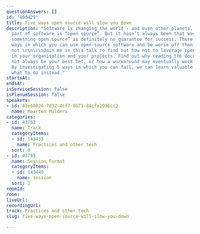 ```yaml
---
questionAnswers: []
id: '400429'
title: Five ways open source will slow you down
description: "Software is changing the world - and even other planets. An ever-growing
  part of software is “open source”. But it hasn’t always been that way! And “doing
  something open source” is definitely no guarantee for success. There are numerous
  ways in which you can use open-source software and be worse off than if you did
  not.\r\n\r\nJoin me in this talk to find out how not to leverage open-source software
  in your organisation and your projects. Find out why reading the documentation may
  not always be your best bet, or how a workaround may eventually work against you.
  By investigating 5 ways in which you can fail, we can learn valuable lessons on
  what to do instead."
startsAt: 
endsAt: 
isServiceSession: false
isPlenumSession: false
speakers:
- id: 42e68026-7d32-4cf7-8b71-84cfe2096cc2
  name: Maarten Mulders
categories:
- id: 43783
  name: Track
  categoryItems:
  - id: 143433
    name: Practices and other tech
  sort: 0
- id: 43785
  name: Session Format
  categoryItems:
  - id: 143440
    name: session
  sort: 2
roomId: 
room: 
liveUrl: 
recordingUrl: 
track: Practices and other tech
slug: five-ways-open-source-will-slow-you-down

---
```

